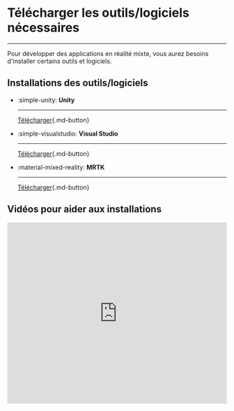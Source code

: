 # Télécharger les outils/logiciels nécessaires

***

Pour développer des applications en réalité mixte, vous aurez besoins d'installer certains outils et logiciels.

## Installations des outils/logiciels

<div class="grid cards" markdown>

-   :simple-unity: **Unity**
  
    --- 

    [Télécharger](https://unity.com/fr/download){.md-button}

-   :simple-visualstudio: **Visual Studio**

    ---

    [Télécharger](https://visualstudio.microsoft.com/fr/downloads/){.md-button}

-   :material-mixed-reality: **MRTK**

    ---

    [Télécharger](https://www.microsoft.com/en-us/download/details.aspx?id=102778){.md-button}

</div>

## Vidéos pour aider aux installations

<iframe width="100%" height="415" src="https://www.youtube.com/embed/Kh_FD0Ypdhg?si=fk7U0Rh-yrGGkOnD" title="YouTube video player" frameborder="0" allow="accelerometer; autoplay; clipboard-write; encrypted-media; gyroscope; picture-in-picture; web-share" allowfullscreen></iframe>